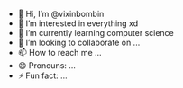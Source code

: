 - 👋 Hi, I’m @vixinbombin
- 👀 I’m interested in everything xd
- 🌱 I’m currently learning computer science
- 💞️ I’m looking to collaborate on ...
- 📫 How to reach me ...
- 😄 Pronouns: ...
- ⚡ Fun fact: ...

<!---
vixinbombin/vixinbombin is a ✨ special ✨ repository because its `README.md` (this file) appears on your GitHub profile.
You can click the Preview link to take a look at your changes.
--->
